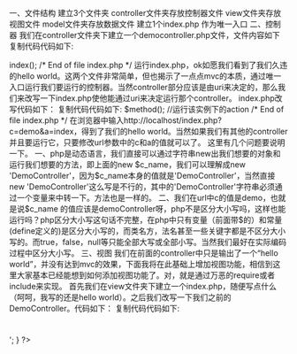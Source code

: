 一、文件结构 
建立3个文件夹 
controller文件夹存放控制器文件 
view文件夹存放视图文件 
model文件夹存放数据文件 
建立1个index.php 作为唯一入口 
二、控制器 
我们在controller文件夹下建立一个democontroller.php文件，文件内容如下 
复制代码代码如下:

<?php 
class DemoController 
{ 
function index() 
{ 
echo('hello world'); 
} 
} 
/* End of file democontroller.php */ 

这个文件里面我们只是建立了一个名为DemoController的对象并包含一个index的方法，该方法输出hello world。下面在index.php中执行DemoController中index方法。 
index.php的代码如下 
复制代码代码如下:

<?php 
require('controller/democontroller.php'); 
$controller=new DemoController(); 
$controller->index(); 
/* End of file index.php */ 

运行index.php，ok如愿我们看到了我们久违的hello world。这两个文件非常简单，但也揭示了一点点mvc的本质，通过唯一入口运行我们要运行的控制器。当然controller部分应该是由uri来决定的，那么我们来改写一下index.php使他能通过uri来决定运行那个controller。 
index.php改写代码如下： 
复制代码代码如下:

<?php 
$c_str=$_GET['c']; 
//获取要运行的controller 
$c_name=$c_str.'Controller'; 
//按照约定url中获取的controller名字不包含Controller，此处补齐。 
$c_path='controller/'.$c_name.'.php'; 
//按照约定controller文件要建立在controller文件夹下，类名要与文件名相同，且文件名要全部小写。 
$method=$_GET['a']; 
//获取要运行的action 
require($c_path); 
//加载controller文件 
$controller=new $c_name; 
//实例化controller文件 
$controller->$method(); 
//运行该实例下的action 
/* End of file index.php */ 

在浏览器中输入http://localhost/index.php?c=demo&a=index，得到了我们的hello world。当然如果我们有其他的controller并且要运行它，只要修改url参数中的c和a的值就可以了。 
这里有几个问题要说明一下。 
一、php是动态语言，我们直接可以通过字符串new出我们想要的对象和运行我们想要的方法，即上面的new $c_name，我们可以理解成new 'DemoController'，因为$c_name本身的值就是'DemoController'，当然直接new 'DemoController'这么写是不行的，其中的'DemoController'字符串必须通过一个变量来中转一下。方法也是一样的。 
二、我们在url中c的值是demo，也就是说$c_name 的值应该是demoController呀，php不是区分大小写吗，这样也能运行吗？php区分大小写这句话不完整，在php中只有变量（前面带$的）和常量(define定义的)是区分大小写的，而类名方，法名甚至一些关键字都是不区分大小写的。而true，false，null等只能全部大写或全部小写。当然我们最好在实际编码过程中区分大小写。 
三、视图 
我们在前面的controller中只是输出了一个“hello world”，并没有达到mvc的效果，下面我将在此基础上增加视图功能，相信到这里大家基本已经能想到如何添加视图功能了。对，就是通过万恶的require或者include来实现。 
首先我们在view文件夹下建立一个index.php，随便写点什么（呵呵，我写的还是hello world）。之后我们改写一下我们之前的DemoController。代码如下： 
复制代码代码如下:

<?php 
class DemoController 
{ 
function index() 
{ 
require('view/index.php'); 
} 
} 
/* End of file democontroller.php */ 

再在浏览器中运行一下，看看是不是已经输出了我们想要的内容了。 
接着我们通过controller向view传递一些数据看看，代码如下： 
复制代码代码如下:

<?php 
class DemoController 
{ 
function index() 
{ 
$data['title']='First Title'; 
$data['list']=array('A','B','C','D'); 
require('view/index.php'); 
} 
} 
/* End of file democontroller.php */ 

view文件夹下index.php文件代码如下： 
复制代码代码如下:

<html> 
<head> 
<title>demo</title> 
</head> 
<body> 
<h1><?php echo $data['title'];?></h1> 
<?php 
foreach ($data['list'] as $item) 
{ 
echo $item.'<br>'; 
} 
?> 
</body> 
</html> 
